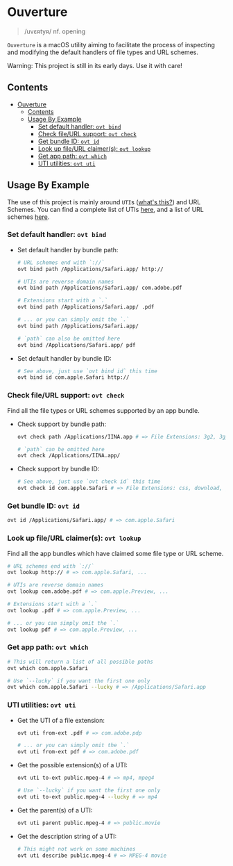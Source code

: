 # Ouverture

> /uvɛʀtyʀ/ nf. opening

`Ouverture` is a macOS utility aiming to facilitate the process of inspecting and modifying the default handlers of file types and URL schemes.

Warning: This project is still in its early days. Use it with care!

## Contents

- [Ouverture](#ouverture)
  - [Contents](#contents)
  - [Usage By Example](#usage-by-example)
    - [Set default handler: `ovt bind`](#set-default-handler-ovt-bind)
    - [Check file/URL support: `ovt check`](#check-fileurl-support-ovt-check)
    - [Get bundle ID: `ovt id`](#get-bundle-id-ovt-id)
    - [Look up file/URL claimer(s): `ovt lookup`](#look-up-fileurl-claimers-ovt-lookup)
    - [Get app path: `ovt which`](#get-app-path-ovt-which)
    - [UTI utilities: `ovt uti`](#uti-utilities-ovt-uti)

## Usage By Example

The use of this project is mainly around `UTI`s ([what's this?](https://developer.apple.com/library/archive/documentation/FileManagement/Conceptual/understanding_utis/understand_utis_conc/understand_utis_conc.html)) and URL Schemes.
You can find a complete list of UTIs [here](https://escapetech.eu/manuals/qdrop/uti.html), and a list of URL schemes [here](https://en.wikipedia.org/wiki/List_of_URI_schemes).

### Set default handler: `ovt bind`

- Set default handler by bundle path:

    ```bash
    # URL schemes end with `://`
    ovt bind path /Applications/Safari.app/ http://

    # UTIs are reverse domain names
    ovt bind path /Applications/Safari.app/ com.adobe.pdf

    # Extensions start with a `.`
    ovt bind path /Applications/Safari.app/ .pdf

    # ... or you can simply omit the `.`
    ovt bind path /Applications/Safari.app/

    # `path` can also be omitted here
    ovt bind /Applications/Safari.app/ pdf
    ```

- Set default handler by bundle ID:

    ```bash
    # See above, just use `ovt bind id` this time
    ovt bind id com.apple.Safari http://
    ```

### Check file/URL support: `ovt check`

Find all the file types or URL schemes supported by an app bundle.

- Check support by bundle path:

    ```bash
    ovt check path /Applications/IINA.app # => File Extensions: 3g2, 3gp, aa3, aac, ...

    # `path` can be omitted here
    ovt check /Applications/IINA.app/
    ```

- Check support by bundle ID:

    ```bash
    # See above, just use `ovt check id` this time
    ovt check id com.apple.Safari # => File Extensions: css, download, gif, ...
    ```

### Get bundle ID: `ovt id`

```bash
ovt id /Applications/Safari.app/ # => com.apple.Safari
```

### Look up file/URL claimer(s): `ovt lookup`

Find all the app bundles which have claimed some file type or URL scheme.

```bash
# URL schemes end with `://`
ovt lookup http:// # => com.apple.Safari, ...

# UTIs are reverse domain names
ovt lookup com.adobe.pdf # => com.apple.Preview, ...

# Extensions start with a `.`
ovt lookup .pdf # => com.apple.Preview, ...

# ... or you can simply omit the `.`
ovt lookup pdf # => com.apple.Preview, ...
```

### Get app path: `ovt which`

```bash
# This will return a list of all possible paths
ovt which com.apple.Safari

# Use `--lucky` if you want the first one only
ovt which com.apple.Safari --lucky # => /Applications/Safari.app
```

### UTI utilities: `ovt uti`

- Get the UTI of a file extension:

  ```bash
  ovt uti from-ext .pdf # => com.adobe.pdp

  # ... or you can simply omit the `.`
  ovt uti from-ext pdf # => com.adobe.pdf
  ```

- Get the possible extension(s) of a UTI:

  ```bash
  ovt uti to-ext public.mpeg-4 # => mp4, mpeg4

  # Use `--lucky` if you want the first one only
  ovt uti to-ext public.mpeg-4 --lucky # => mp4
  ```

- Get the parent(s) of a UTI:

  ```bash
  ovt uti parent public.mpeg-4 # => public.movie
  ```

- Get the description string of a UTI:

  ```bash
  # This might not work on some machines
  ovt uti describe public.mpeg-4 # => MPEG-4 movie
  ```
